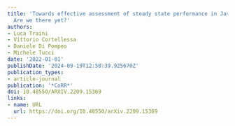 ```yaml
---
title: 'Towards effective assessment of steady state performance in Java software:
  Are we there yet?'
authors:
- Luca Traini
- Vittorio Cortellessa
- Daniele Di Pompeo
- Michele Tucci
date: '2022-01-01'
publishDate: '2024-09-19T12:50:39.925670Z'
publication_types:
- article-journal
publication: '*CoRR*'
doi: 10.48550/ARXIV.2209.15369
links:
- name: URL
  url: https://doi.org/10.48550/arXiv.2209.15369
---
```

